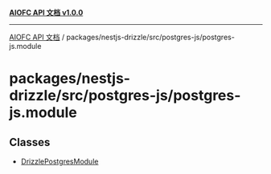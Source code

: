 [**AIOFC API 文档 v1.0.0**](../../../../../README.md)

***

[AIOFC API 文档](../../../../../modules.md) / packages/nestjs-drizzle/src/postgres-js/postgres-js.module

# packages/nestjs-drizzle/src/postgres-js/postgres-js.module

## Classes

- [DrizzlePostgresModule](classes/DrizzlePostgresModule.md)
